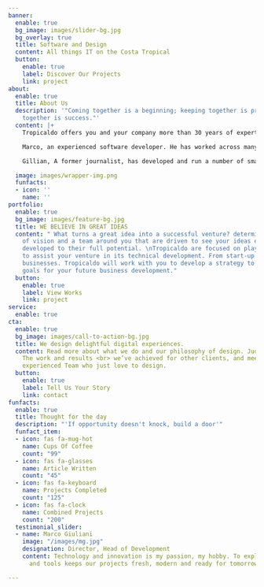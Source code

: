 ```yaml
---
banner:
  enable: true
  bg_image: images/slider-bg.jpg
  bg_overlay: true
  title: Software and Design
  content: All things IT on the Costa Tropical
  button:
    enable: true
    label: Discover Our Projects
    link: project
about:
  enable: true
  title: About Us
  description: '"Coming together is a beginning; keeping together is progress; working
    together is success."'
  content: |+
    Tropicaldo offers you and your company more than 30 years of expertise.

    Marco, an experienced software developer. He has worked across many small and medium enterprises, aiding both start up and growing companies. He also has extensive experience working with national companies and government bodies as a senior programmer and developer.

    Gillian, A former journalist, has developed and run a number of small enterprises. She has spent many years understanding the workings of the small enterprise and how to develop bespoke strategies for growth.

  image: images/wrapper-img.png
  funfacts:
  - icon: ''
    name: ''
portfolio:
  enable: true
  bg_image: images/feature-bg.jpg
  title: WE BELIEVE IN GREAT IDEAS
  content: " What turns a great idea into a successful venture? determination, clarity
    of vision and a team around you that are driven to see your ideas expressed and
    developed to their full potential. \nTropicaldo are focused on playing its part
    to assist your venture in its technical development. From start-up to established
    businesses. Tropicaldo will work with you to develop a strategy to realise your
    goals for your future business development."
  button:
    enable: true
    label: View Works
    link: project
service:
  enable: true
cta:
  enable: true
  bg_image: images/call-to-action-bg.jpg
  title: We design delightful digital experiences.
  content: Read more about what we do and our philosophy of design. Judge for yourself
    The work and results <br> we’ve achieved for other clients, and meet our highly
    experienced Team who just love to design.
  button:
    enable: true
    label: Tell Us Your Story
    link: contact
funfacts:
  enable: true
  title: Thought for the day
  description: "'If opportunity doesn't knock, build a door'"
  funfact_item:
  - icon: fas fa-mug-hot
    name: Cups Of Coffee
    count: "99"
  - icon: fas fa-glasses
    name: Article Written
    count: "45"
  - icon: fas fa-keyboard
    name: Projects Completed
    count: "125"
  - icon: fas fa-clock
    name: Combined Projects
    count: "200"
  testimonial_slider:
  - name: Marco Giuliani
    image: "/images/mg.jpg"
    designation: Director, Head of Development
    content: Technology and innovation is my passion, my hobby. To explore new developments
      and tools keeps our projects fresh, modern and ready for tomorrows world.

---
```

